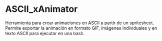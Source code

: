 # ASCII_xAnimator
Herramienta para crear animaciones en ASCII a partir de un spritesheet. Permite exportar la animación en formato GIF, imágenes individuales y en texto ASCII para ejecutar en una bash.
